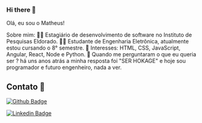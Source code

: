 ### Hi there 👋

Olá, eu sou o Matheus! 

Sobre mim:
👨‍💻 Estagiário de desenvolvimento de software no Instituto de Pesquisas Eldorado.
👨‍🎓 Estudante de Engenharia Eletrônica, atualmente estou cursando o 8° semestre.
🎯 Interesses: HTML, CSS, JavaScript, Angular, React, Node e Python.
🦊 Quando me perguntaram o que eu queria ser ? há uns anos atrás a minha resposta foi "SER HOKAGE" e hoje sou programador e futuro engenheiro, nada a ver. 
                                                                                                                        

## Contato 📱


[![Github Badge](https://img.shields.io/badge/-Github-000?style=flat-square&logo=Github&logoColor=white&link=LINK_GIT)](https://github.com/MattSilverio)

[![Linkedin Badge](https://img.shields.io/badge/-LinkedIn-blue?style=flat-square&logo=Linkedin&logoColor=white&link=LINK_LINKEDIN)](https://www.linkedin.com/in/matheusphillipo/)

